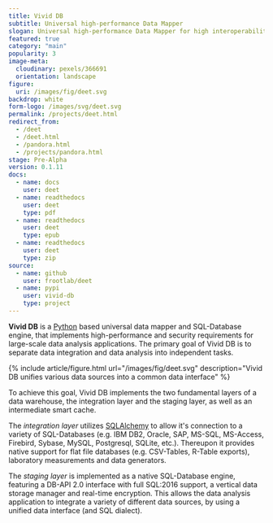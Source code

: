 ```yaml
---
title: Vivid DB
subtitle: Universal high-performance Data Mapper
slogan: Universal high-performance Data Mapper for high interoperability
featured: true
category: "main"
popularity: 3
image-meta:
  cloudinary: pexels/366691
  orientation: landscape
figure:
  uri: /images/fig/deet.svg
backdrop: white
form-logo: /images/svg/deet.svg
permalink: /projects/deet.html
redirect_from:
  - /deet
  - /deet.html
  - /pandora.html
  - /projects/pandora.html
stage: Pre-Alpha
version: 0.1.11
docs:
  - name: docs
    user: deet
  - name: readthedocs
    user: deet
    type: pdf
  - name: readthedocs
    user: deet
    type: epub
  - name: readthedocs
    user: deet
    type: zip
source:
  - name: github
    user: frootlab/deet
  - name: pypi
    user: vivid-db
    type: project
---
```


**Vivid DB** is a [Python](https://www.python.org/) based universal data mapper
and SQL-Database engine, that implements high-performance and security
requirements for large-scale data analysis applications. The primary goal of
Vivid DB is to separate data integration and data analysis into independent
tasks.

{% include article/figure.html url="/images/fig/deet.svg"
  description="Vivid DB unifies various data sources into a common data
  interface" %}

To achieve this goal, Vivid DB implements the two fundamental layers of a data
warehouse, the integration layer and the staging layer, as well as an
intermediate smart cache.

The *integration layer* utilizes [SQLAlchemy](https://www.sqlalchemy.org) to
allow it\'s connection to a variety of SQL-Databases (e.g. IBM DB2, Oracle, SAP,
MS-SQL, MS-Access, Firebird, Sybase, MySQL, Postgresql, SQLite, etc.). Thereupon
it provides native support for flat file databases (e.g. CSV-Tables, R-Table
exports), laboratory measurements and data generators.

The *staging layer* is implemented as a native SQL-Database engine, featuring a
DB-API 2.0 interface with full SQL:2016 support, a vertical data storage manager
and real-time encryption. This allows the data analysis application to integrate
a variety of different data sources, by using a unified data interface (and SQL
dialect).
